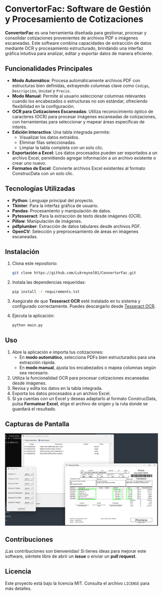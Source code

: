 # ConvertorFac: Software de Gestión y Procesamiento de Cotizaciones

**ConvertorFac** es una herramienta diseñada para gestionar, procesar y consolidar cotizaciones provenientes de archivos PDF o imágenes escaneadas. Este software combina capacidades de extracción de datos mediante OCR y procesamiento estructurado, brindando una interfaz gráfica intuitiva para analizar, editar y exportar datos de manera eficiente.

## Funcionalidades Principales

- **Modo Automático**: Procesa automáticamente archivos PDF con estructuras bien definidas, extrayendo columnas clave como `Código`, `Descripción`, `Unidad` y `Precio`.
- **Modo Manual**: Permite al usuario seleccionar columnas relevantes cuando los encabezados o estructuras no son estándar, ofreciendo flexibilidad en la configuración.
- **OCR para Cotizaciones Escaneadas**: Utiliza reconocimiento óptico de caracteres (OCR) para procesar imágenes escaneadas de cotizaciones, con herramientas para seleccionar y mapear áreas específicas de interés.
- **Edición Interactiva**: Una tabla integrada permite:
  - Visualizar los datos extraídos.
  - Eliminar filas seleccionadas.
  - Limpiar la tabla completa con un solo clic.
- **Exportación a Excel**: Los datos procesados pueden ser exportados a un archivo Excel, permitiendo agregar información a un archivo existente o crear uno nuevo.
- **Formateo de Excel**: Convierte archivos Excel existentes al formato ConstrucData con un solo clic.

## Tecnologías Utilizadas

- **Python**: Lenguaje principal del proyecto.
- **Tkinter**: Para la interfaz gráfica de usuario.
- **Pandas**: Procesamiento y manipulación de datos.
- **Pytesseract**: Para la extracción de texto desde imágenes (OCR).
- **Pillow**: Manipulación de imágenes.
- **pdfplumber**: Extracción de datos tabulares desde archivos PDF.
- **OpenCV**: Selección y preprocesamiento de áreas en imágenes escaneadas.

## Instalación

1. Clona este repositorio:
   ```bash
   git clone https://github.com/Lukreynol01/ConvertorFac.git
   ```
2. Instala las dependencias requeridas:
   ```bash
   pip install -r requirements.txt
   ```
3. Asegúrate de que **Tesseract OCR** esté instalado en tu sistema y configurado correctamente. Puedes descargarlo desde [Tesseract OCR](https://github.com/tesseract-ocr/tesseract).

4. Ejecuta la aplicación:
   ```bash
   python main.py
   ```

## Uso

1. Abre la aplicación e importa tus cotizaciones:
   - En **modo automático**, selecciona PDFs bien estructurados para una extracción rápida.
   - En **modo manual**, ajusta los encabezados o mapea columnas según sea necesario.
2. Utiliza la funcionalidad OCR para procesar cotizaciones escaneadas desde imágenes.
3. Revisa y edita los datos en la tabla integrada.
4. Exporta los datos procesados a un archivo Excel.
5. Si ya cuentas con un Excel y deseas adaptarlo al formato ConstrucData, pulsa **Formatear Excel**, elige el archivo de origen y la ruta donde se guardará el resultado.

## Capturas de Pantalla

![ConvertorFac Interfaz](https://github.com/Lukreynol01/ConvertorFac/blob/main/Captura%20de%20pantalla%202025-01-16%20223605.png)


## Contribuciones

¡Las contribuciones son bienvenidas! Si tienes ideas para mejorar este software, siéntete libre de abrir un **issue** o enviar un **pull request**.

## Licencia

Este proyecto está bajo la licencia MIT. Consulta el archivo `LICENSE` para más detalles.

